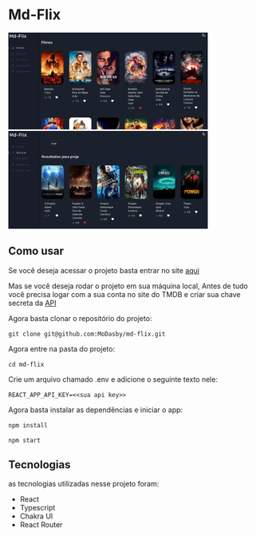 # Md-Flix

<img src="./.github/app-screenshot-2.png" width="400px" >
<img src="./.github/app-screenshot.png" width="400px" 

<br>

## Como usar

Se você deseja acessar o projeto basta entrar no site [aqui](https://md-flix.netlify.com)

Mas se você deseja rodar o projeto em sua máquina local, Antes de tudo você precisa logar com a sua conta no site do TMDB e criar sua chave secreta da [API](https://www.themoviedb.org/settings/api)

Agora basta clonar o repositório do projeto:

```
git clone git@github.com:MoDasby/md-flix.git
```

Agora entre na pasta do projeto:

```
cd md-flix
```

Crie um arquivo chamado .env e adicione o seguinte texto nele:

```
REACT_APP_API_KEY=<<sua api key>>
```

Agora basta instalar as dependências e iniciar o app:

```
npm install
```

```
npm start
```

## Tecnologias
as tecnologias utilizadas nesse projeto foram:
- React
- Typescript
- Chakra UI
- React Router